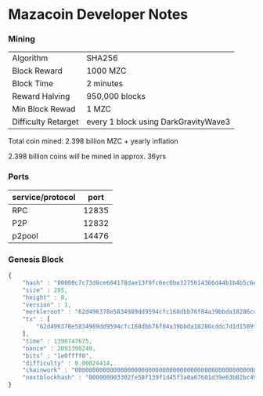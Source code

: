 Mazacoin Developer Notes
========================

### Mining
| | |
| ------------------- | ------------------------------------ |
| Algorithm           | SHA256                               |
| Block Reward        | 1000 MZC                             |
| Block Time          | 2 minutes                            |
| Reward Halving      | 950,000 blocks                       |
| Min Block Rewad     | 1 MZC                                |
| Difficulty Retarget | every 1 block using DarkGravityWave3 |

Total coin mined: 2.398 billion MZC + yearly inflation

2.398 billion coins will be mined in approx. 36yrs

### Ports
| service/protocol | port  |
| ---------------- | ----- |
| RPC              | 12835 |
| P2P              | 12832 |
| p2pool           | 14476 |


### Genesis Block
```javascript
{
    "hash" : "00000c7c73d8ce604178dae13f0fc6ec0be3275614366d44b1b4b5c6e238c60c",
    "size" : 285,
    "height" : 0,
    "version" : 1,
    "merkleroot" : "62d496378e5834989dd9594cfc168dbb76f84a39bbda18286cddc7d1d1589f4f",
    "tx" : [
        "62d496378e5834989dd9594cfc168dbb76f84a39bbda18286cddc7d1d1589f4f"
    ],
    "time" : 1390747675,
    "nonce" : 2091390249,
    "bits" : "1e0ffff0",
    "difficulty" : 0.00024414,
    "chainwork" : "0000000000000000000000000000000000000000000000000000000000100010",
    "nextblockhash" : "000000003302fe58f139f1d45f3a0a67601d39e63b82bc4918f48b8cd5df6ab0"
}
```
